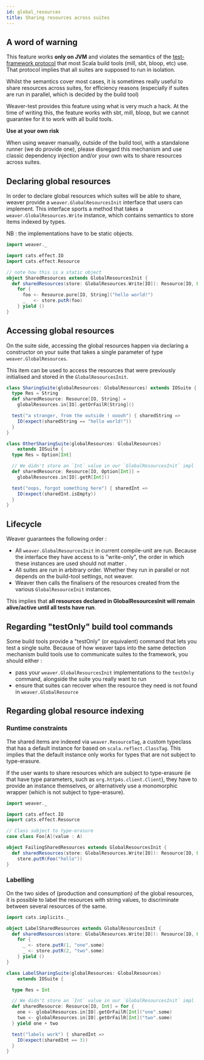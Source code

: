```yaml
---
id: global_resources
title: Sharing resources across suites
---
```


## A word of warning

This feature works **only on JVM** and violates the semantics of the [test-framework protocol](https://github.com/sbt/test-interface) that most Scala build tools (mill, sbt, bloop, etc) use. That protocol implies that all suites are supposed to run in isolation.

Whilst the semantics cover most cases, it is sometimes really useful to share resources across suites, for efficiency reasons (especially if suites are run in parallel, which is decided by the build tool)

Weaver-test provides this feature using what is very much a hack. At the time of writing this, the feature works with sbt, mill, bloop, but we cannot guarantee for it to work with all build tools.

**Use at your own risk**

When using weaver manually, outside of the build tool, with a standalone runner (we do provide one), please disregard this mechanism and use classic dependency injection and/or your own wits to share resources across suites.

## Declaring global resources

In order to declare global resources which suites will be able to share, weaver provide a `weaver.GlobalResourcesInit` interface that users can implement. This interface sports a method that takes a `weaver.GlobalResources.Write` instance, which contains semantics to store items indexed by types.

NB : the implementations have to be static objects.

```scala mdoc
import weaver._

import cats.effect.IO
import cats.effect.Resource

// note how this is a static object
object SharedResources extends GlobalResourcesInit {
  def sharedResources(store: GlobalResources.Write[IO]): Resource[IO, Unit] =
    for {
      foo <- Resource.pure[IO, String]("hello world!")
      _   <- store.putR(foo)
    } yield ()
}
```

## Accessing global resources

On the suite side, accessing the global resources happen via declaring a constructor on your suite that takes a single parameter of type `weaver.GlobalResources`.

This item can be used to access the resources that were previously initialised and stored in the `GlobalResourcesInit`.


```scala mdoc
class SharingSuite(globalResources: GlobalResources) extends IOSuite {
  type Res = String
  def sharedResource: Resource[IO, String] =
    globalResources.in[IO].getOrFailR[String]()

  test("a stranger, from the outside ! ooooh") { sharedString =>
    IO(expect(sharedString == "hello world!"))
  }
}

class OtherSharingSuite(globalResources: GlobalResources)
    extends IOSuite {
  type Res = Option[Int]

  // We didn't store an `Int` value in our `GlobalResourcesInit` impl
  def sharedResource: Resource[IO, Option[Int]] =
    globalResources.in[IO].getR[Int]()

  test("oops, forgot something here") { sharedInt =>
    IO(expect(sharedInt.isEmpty))
  }
}
```

## Lifecycle

Weaver guarantees the following order :

* All `weaver.GlobalResourcesInit` in current compile-unit are run. Because the interface they have access to is "write-only", the order in which these instances are used should not matter .
* All suites are run in arbitrary order. Whether they run in parallel or not depends on the build-tool settings, not weaver.
* Weaver then calls the finalisers of the resources created from the various `GlobalResourceInit` instances.

This implies that **all resources declared in GlobalResourcesInit will remain alive/active until all tests have run**.

## Regarding "testOnly" build tool commands

Some build tools provide a "testOnly" (or equivalent) command that lets you test a single suite. Because of how weaver taps into the same detection mechanism build tools use to communicate suites to the framework, you should either :

* pass your `weaver.GlobalResourcesInit` implementations to the `testOnly` command, alongside the suite you really want to run
* ensure that suites can recover when the resource they need is not found in `weaver.GlobalResource`

## Regarding global resource indexing

### Runtime constraints

The shared items are indexed via `weaver.ResourceTag`, a custom typeclass that has a default instance for based on `scala.reflect.ClassTag`. This implies that the default instance only works for types that are not subject to type-erasure.

If the user wants to share resources which are subject to type-erasure (ie that have type parameters, such as `org.http4s.client.Client`), they have to provide an instance themselves, or alternatively use a monomorphic wrapper (which is not subject to type-erasure).

```scala mdoc:fail
import weaver._

import cats.effect.IO
import cats.effect.Resource

// Class subject to type-erasure
case class Foo[A](value : A)

object FailingSharedResources extends GlobalResourcesInit {
  def sharedResources(store: GlobalResources.Write[IO]): Resource[IO, Unit] =
    store.putR(Foo("hello"))
}
```

### Labelling

On the two sides of (production and consumption) of the global resources, it is possible to label the resources with string values, to discriminate between several resources of the same.

```scala mdoc
import cats.implicits._

object LabelSharedResources extends GlobalResourcesInit {
  def sharedResources(store: GlobalResources.Write[IO]): Resource[IO, Unit] =
    for {
      _ <- store.putR(1, "one".some)
      _ <- store.putR(2, "two".some)
    } yield ()
}

class LabelSharingSuite(globalResources: GlobalResources)
    extends IOSuite {

  type Res = Int

  // We didn't store an `Int` value in our `GlobalResourcesInit` impl
  def sharedResource: Resource[IO, Int] = for {
    one <- globalResources.in[IO].getOrFailR[Int]("one".some)
    two <- globalResources.in[IO].getOrFailR[Int]("two".some)
  } yield one + two

  test("labels work") { sharedInt =>
    IO(expect(sharedInt == 3))
  }
}
```
